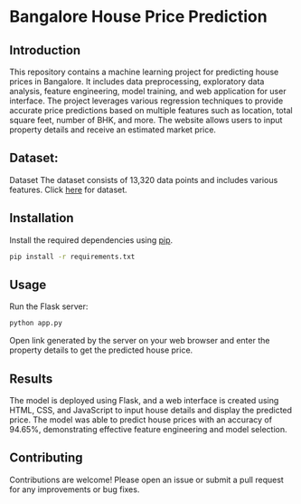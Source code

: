 # Bangalore House Price Prediction

## Introduction
This repository contains a machine learning project for predicting house prices in Bangalore. It includes data preprocessing, exploratory data analysis, feature engineering, model training, and web application for user interface. The project leverages various regression techniques to provide accurate price predictions based on multiple features such as location, total square feet, number of BHK, and more. The website allows users to input property details and receive an estimated market price.


## Dataset:
Dataset
The dataset consists of 13,320 data points and includes various features. Click [here](https://www.kaggle.com/datasets/amitabhajoy/bengaluru-house-price-data) for dataset.


## Installation
Install the required dependencies using [pip](https://pip.pypa.io/en/stable/).
```bash
pip install -r requirements.txt
```


## Usage
Run the Flask server:
```bash
python app.py
```
Open link generated by the  server on your web browser and enter the property details to get the predicted house price.


## Results
The model is deployed using Flask, and a web interface is created using HTML, CSS, and JavaScript to input house details and display the predicted price. The model was able to predict house prices with an accuracy of 94.65%, demonstrating effective feature engineering and model selection.


## Contributing
Contributions are welcome! Please open an issue or submit a pull request for any improvements or bug fixes.
